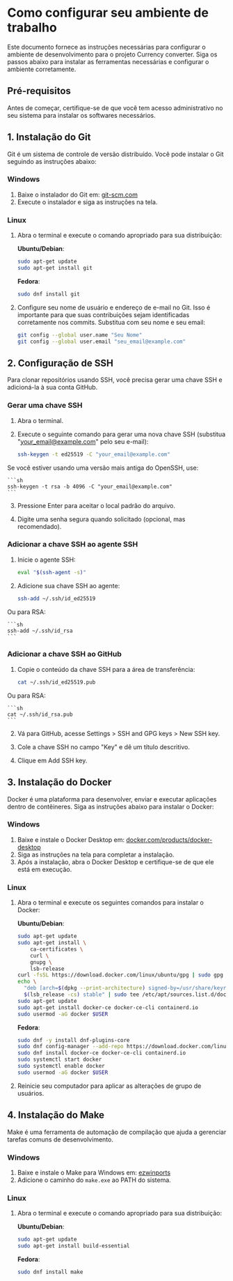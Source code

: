 # Como configurar seu ambiente de trabalho

Este documento fornece as instruções necessárias para configurar o ambiente de desenvolvimento para o projeto Currency converter. Siga os passos abaixo para instalar as ferramentas necessárias e configurar o ambiente corretamente.

## Pré-requisitos

Antes de começar, certifique-se de que você tem acesso administrativo no seu sistema para instalar os softwares necessários.

## 1. Instalação do Git

Git é um sistema de controle de versão distribuído. Você pode instalar o Git seguindo as instruções abaixo:

### Windows

1. Baixe o instalador do Git em: [git-scm.com](https://git-scm.com/download/win)
2. Execute o instalador e siga as instruções na tela.

### Linux

1. Abra o terminal e execute o comando apropriado para sua distribuição:

   **Ubuntu/Debian**:

   ```sh
   sudo apt-get update
   sudo apt-get install git
   ```

   **Fedora**:

   ```sh
   sudo dnf install git
   ```

2. Configure seu nome de usuário e endereço de e-mail no Git. Isso é importante para que suas contribuições sejam identificadas corretamente nos commits. Substitua com seu nome e seu email:

    ```sh
    git config --global user.name "Seu Nome"
    git config --global user.email "seu_email@example.com"
    ```

## 2. Configuração de SSH

Para clonar repositórios usando SSH, você precisa gerar uma chave SSH e adicioná-la à sua conta GitHub.

### Gerar uma chave SSH

1. Abra o terminal.

2. Execute o seguinte comando para gerar uma nova chave SSH (substitua "your_email@example.com" pelo seu e-mail):

    ```sh
    ssh-keygen -t ed25519 -C "your_email@example.com"
    ```

Se você estiver usando uma versão mais antiga do OpenSSH, use:

    ```sh
    ssh-keygen -t rsa -b 4096 -C "your_email@example.com"
    ```

3. Pressione Enter para aceitar o local padrão do arquivo.

4. Digite uma senha segura quando solicitado (opcional, mas recomendado).

### Adicionar a chave SSH ao agente SSH

1. Inicie o agente SSH:

    ```sh
    eval "$(ssh-agent -s)"
    ```

2. Adicione sua chave SSH ao agente:

    ```sh
    ssh-add ~/.ssh/id_ed25519
    ```

Ou para RSA:

    ```sh
    ssh-add ~/.ssh/id_rsa
    ```

### Adicionar a chave SSH ao GitHub

1. Copie o conteúdo da chave SSH para a área de transferência:

    ```sh
    cat ~/.ssh/id_ed25519.pub
    ```

Ou para RSA:

    ```sh
    cat ~/.ssh/id_rsa.pub
    ```

2. Vá para GitHub, acesse Settings > SSH and GPG keys > New SSH key.

3. Cole a chave SSH no campo "Key" e dê um título descritivo.

4. Clique em Add SSH key.

## 3. Instalação do Docker

Docker é uma plataforma para desenvolver, enviar e executar aplicações dentro de contêineres. Siga as instruções abaixo para instalar o Docker:

### Windows

1. Baixe e instale o Docker Desktop em: [docker.com/products/docker-desktop](https://www.docker.com/products/docker-desktop)
2. Siga as instruções na tela para completar a instalação.
3. Após a instalação, abra o Docker Desktop e certifique-se de que ele está em execução.

### Linux

1. Abra o terminal e execute os seguintes comandos para instalar o Docker:

   **Ubuntu/Debian**:

   ```sh
   sudo apt-get update
   sudo apt-get install \
       ca-certificates \
       curl \
       gnupg \
       lsb-release
   curl -fsSL https://download.docker.com/linux/ubuntu/gpg | sudo gpg --dearmor -o /usr/share/keyrings/docker-archive-keyring.gpg
   echo \
     "deb [arch=$(dpkg --print-architecture) signed-by=/usr/share/keyrings/docker-archive-keyring.gpg] https://download.docker.com/linux/ubuntu \
     $(lsb_release -cs) stable" | sudo tee /etc/apt/sources.list.d/docker.list > /dev/null
   sudo apt-get update
   sudo apt-get install docker-ce docker-ce-cli containerd.io
   sudo usermod -aG docker $USER
   ```

   **Fedora**:

   ```sh
   sudo dnf -y install dnf-plugins-core
   sudo dnf config-manager --add-repo https://download.docker.com/linux/fedora/docker-ce.repo
   sudo dnf install docker-ce docker-ce-cli containerd.io
   sudo systemctl start docker
   sudo systemctl enable docker
   sudo usermod -aG docker $USER
   ```

2. Reinicie seu computador para aplicar as alterações de grupo de usuários.

## 4. Instalação do Make

Make é uma ferramenta de automação de compilação que ajuda a gerenciar tarefas comuns de desenvolvimento.

### Windows

1. Baixe e instale o Make para Windows em: [ezwinports](http://gnuwin32.sourceforge.net/packages/make.htm)
2. Adicione o caminho do `make.exe` ao PATH do sistema.

### Linux

1. Abra o terminal e execute o comando apropriado para sua distribuição:

   **Ubuntu/Debian**:

   ```sh
   sudo apt-get update
   sudo apt-get install build-essential
   ```

   **Fedora**:

   ```sh
   sudo dnf install make
   ```
